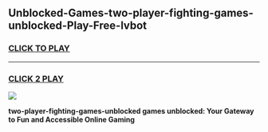 
## Unblocked-Games-two-player-fighting-games-unblocked-Play-Free-lvbot
<h3>
<a href="https://premium76.site?title=two-player-fighting-games-unblocked&ref=23A">CLICK TO PLAY</a></h3>
<hr>

<h3>
<a href="https://premium76.site?title=two-player-fighting-games-unblocked&ref=23A">CLICK 2 PLAY</a>
  
</h3>

<a href="https://premium76.site?title=two-player-fighting-games-unblocked&ref=23A"><img src="https://clearcache.store/games.png"></a>


**two-player-fighting-games-unblocked games unblocked: Your Gateway to Fun and Accessible Online Gaming**
